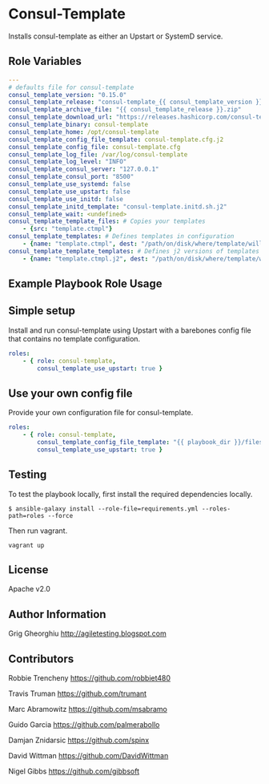 Consul-Template
=========

Installs consul-template as either an Upstart or SystemD service.

Role Variables
--------------

```yml
---
# defaults file for consul-template
consul_template_version: "0.15.0"
consul_template_release: "consul-template_{{ consul_template_version }}_linux_amd64"
consul_template_archive_file: "{{ consul_template_release }}.zip"
consul_template_download_url: "https://releases.hashicorp.com/consul-template/{{ consul_template_version }}/{{ consul_template_archive_file }}"
consul_template_binary: consul-template
consul_template_home: /opt/consul-template
consul_template_config_file_template: consul-template.cfg.j2
consul_template_config_file: consul-template.cfg
consul_template_log_file: /var/log/consul-template
consul_template_log_level: "INFO"
consul_template_consul_server: "127.0.0.1"
consul_template_consul_port: "8500"
consul_template_use_systemd: false
consul_template_use_upstart: false
consul_template_use_initd: false
consul_template_initd_template: "consul-template.initd.sh.j2"
consul_template_wait: <undefined>
consul_template_template_files: # Copies your templates
    - {src: "template.ctmpl"}
consul_template_templates: # Defines templates in configuration
    - {name: "template.ctmpl", dest: "/path/on/disk/where/template/will/render", cmd: "optional command to run when the template is updated", perms: 0600, backup: true, wait: "2s"}
consul_template_template_templates: # Defines j2 versions of templates to be rendered as consul-template templates
    - {name: "template.ctmpl.j2", dest: "/path/on/disk/where/template/will/render", cmd: "optional command to run when the template is updated", perms: 0600, backup: true}
```

Example Playbook Role Usage
----------------

## Simple setup

Install and run consul-template using Upstart with a barebones config file that contains no template configuration.

```yml
roles:
    - { role: consul-template,
        consul_template_use_upstart: true }
```

## Use your own config file

Provide your own configuration file for consul-template.

```yml
roles:
    - { role: consul-template,
        consul_template_config_file_template: "{{ playbook_dir }}/files/consul-template.cfg.j2"
        consul_template_use_upstart: true }
```

Testing
-------

To test the playbook locally, first install the required dependencies locally.

```
$ ansible-galaxy install --role-file=requirements.yml --roles-path=roles --force
```

Then run vagrant.

```
vagrant up
```

License
-------

Apache v2.0

Author Information
------------------

Grig Gheorghiu
http://agiletesting.blogspot.com

Contributors
------------

Robbie Trencheny
https://github.com/robbiet480

Travis Truman
https://github.com/trumant

Marc Abramowitz
https://github.com/msabramo

Guido Garcia
https://github.com/palmerabollo

Damjan Znidarsic
https://github.com/spinx

David Wittman
https://github.com/DavidWittman

Nigel Gibbs
https://github.com/gibbsoft

